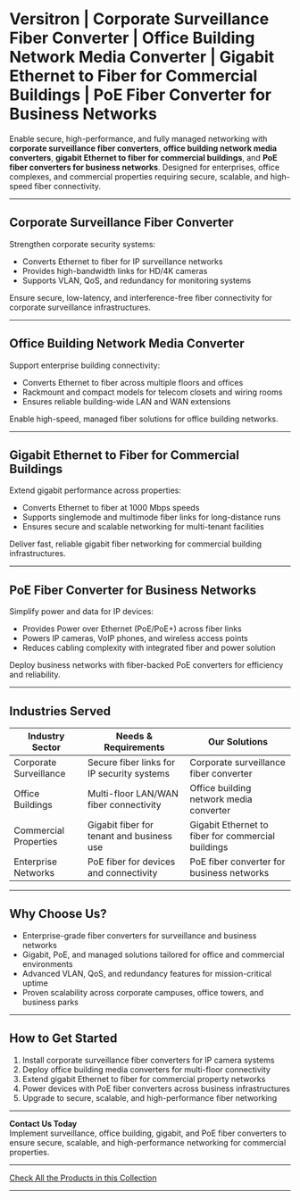 # Versitron | Corporate Surveillance Fiber Converter | Office Building Network Media Converter | Gigabit Ethernet to Fiber for Commercial Buildings | PoE Fiber Converter for Business Networks

Enable secure, high-performance, and fully managed networking with **corporate surveillance fiber converters**, **office building network media converters**, **gigabit Ethernet to fiber for commercial buildings**, and **PoE fiber converters for business networks**. Designed for enterprises, office complexes, and commercial properties requiring secure, scalable, and high-speed fiber connectivity.

---

## Corporate Surveillance Fiber Converter

Strengthen corporate security systems:

- Converts Ethernet to fiber for IP surveillance networks  
- Provides high-bandwidth links for HD/4K cameras  
- Supports VLAN, QoS, and redundancy for monitoring systems  

Ensure secure, low-latency, and interference-free fiber connectivity for corporate surveillance infrastructures.

---

## Office Building Network Media Converter

Support enterprise building connectivity:

- Converts Ethernet to fiber across multiple floors and offices  
- Rackmount and compact models for telecom closets and wiring rooms  
- Ensures reliable building-wide LAN and WAN extensions  

Enable high-speed, managed fiber solutions for office building networks.

---

## Gigabit Ethernet to Fiber for Commercial Buildings

Extend gigabit performance across properties:

- Converts Ethernet to fiber at 1000 Mbps speeds  
- Supports singlemode and multimode fiber links for long-distance runs  
- Ensures secure and scalable networking for multi-tenant facilities  

Deliver fast, reliable gigabit fiber networking for commercial building infrastructures.

---

## PoE Fiber Converter for Business Networks

Simplify power and data for IP devices:

- Provides Power over Ethernet (PoE/PoE+) across fiber links  
- Powers IP cameras, VoIP phones, and wireless access points  
- Reduces cabling complexity with integrated fiber and power solution  

Deploy business networks with fiber-backed PoE converters for efficiency and reliability.

---

## Industries Served

| Industry Sector             | Needs & Requirements                         | Our Solutions                                      |
|------------------------------|----------------------------------------------|---------------------------------------------------|
| Corporate Surveillance       | Secure fiber links for IP security systems  | Corporate surveillance fiber converter             |
| Office Buildings             | Multi-floor LAN/WAN fiber connectivity      | Office building network media converter            |
| Commercial Properties        | Gigabit fiber for tenant and business use   | Gigabit Ethernet to fiber for commercial buildings |
| Enterprise Networks          | PoE fiber for devices and connectivity      | PoE fiber converter for business networks          |

---

## Why Choose Us?

- Enterprise-grade fiber converters for surveillance and business networks  
- Gigabit, PoE, and managed solutions tailored for office and commercial environments  
- Advanced VLAN, QoS, and redundancy features for mission-critical uptime  
- Proven scalability across corporate campuses, office towers, and business parks  

---

## How to Get Started

1. Install corporate surveillance fiber converters for IP camera systems  
2. Deploy office building media converters for multi-floor connectivity  
3. Extend gigabit Ethernet to fiber for commercial property networks  
4. Power devices with PoE fiber converters across business infrastructures  
5. Upgrade to secure, scalable, and high-performance fiber networking  

---

**Contact Us Today**  
Implement surveillance, office building, gigabit, and PoE fiber converters to ensure secure, scalable, and high-performance networking for commercial properties.

---

[Check All the Products in this Collection](https://www.versitron.com/collections/fiber-optic-media-converters)

---
